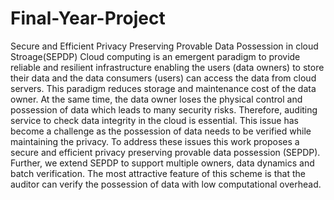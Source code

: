 # Final-Year-Project
Secure and Efficient Privacy Preserving Provable Data Possession in cloud Stroage(SEPDP)
Cloud computing is an emergent paradigm to provide reliable and resilient infrastructure enabling the users (data owners) to store their data and the data consumers (users) can access the data from cloud servers. This paradigm reduces storage and maintenance cost of the data owner. At the same time, the data owner loses the physical control and possession of data which leads to many security risks. Therefore, auditing service to check data integrity in the cloud is essential. This issue has become a challenge as the possession of data needs to be verified while maintaining the privacy. To address these issues this work proposes a secure and efficient privacy preserving provable data possession (SEPDP). Further, we extend SEPDP to support multiple owners, data dynamics and batch verification. The most attractive feature of this scheme is that the auditor can verify the possession of data with low computational overhead.
